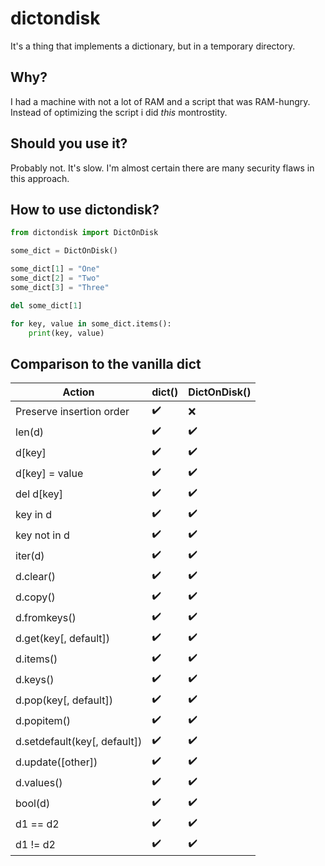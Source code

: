 dictondisk
==========

It's a thing that implements a dictionary, but in a temporary directory.

Why?
---

I had a machine with not a lot of RAM and a script that was RAM-hungry.
Instead of optimizing the script i did _this_ montrostity.

Should you use it?
------------------

Probably not. It's slow. I'm almost certain there are many security flaws in this approach.  

How to use dictondisk?
----------------------

```python
from dictondisk import DictOnDisk

some_dict = DictOnDisk()

some_dict[1] = "One"
some_dict[2] = "Two"
some_dict[3] = "Three"

del some_dict[1]

for key, value in some_dict.items():
    print(key, value)

```

Comparison to the vanilla dict
------------------------------

|            Action            | dict() | DictOnDisk() |
|------------------------------|--------|--------------|
| Preserve insertion order     |   ✔️    |      ❌      |
| len(d)                       |   ✔️    |      ✔️       |
| d[key]                       |   ✔️    |      ✔️       |
| d[key] = value               |   ✔️    |      ✔️       |
| del d[key]                   |   ✔️    |      ✔️       |
| key in d                     |   ✔️    |      ✔️       |
| key not in d                 |   ✔️    |      ✔️       |
| iter(d)                      |   ✔️    |      ✔️       |
| d.clear()                    |   ✔️    |      ✔️       |
| d.copy()                     |   ✔️    |      ✔️       |
| d.fromkeys()                 |   ✔️    |      ✔️       |
| d.get(key[, default])        |   ✔️    |      ✔️       |
| d.items()                    |   ✔️    |      ✔️       |
| d.keys()                     |   ✔️    |      ✔️       |
| d.pop(key[, default])        |   ✔️    |      ✔️       |
| d.popitem()                  |   ✔️    |      ✔️       |
| d.setdefault(key[, default]) |   ✔️    |      ✔️       |
| d.update([other])            |   ✔️    |      ✔️       |
| d.values()                   |   ✔️    |      ✔️       |
| bool(d)                      |   ✔️    |      ✔️       |
| d1 == d2                     |   ✔️    |      ✔️       |
| d1 != d2                     |   ✔️    |      ✔️       |
